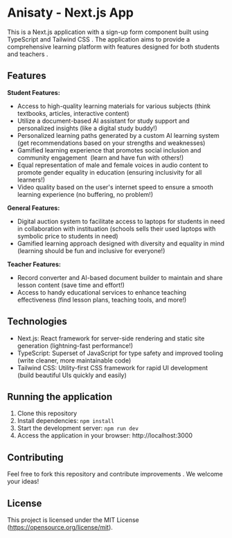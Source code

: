 # Anisaty - Next.js App 

This is a Next.js application with a sign-up form component built using TypeScript and Tailwind CSS . The application aims to provide a comprehensive learning platform with features designed for both students and teachers ‍.

## Features 

**Student Features:**

* Access to high-quality learning materials for various subjects  (think textbooks, articles, interactive content)
* Utilize a document-based AI assistant for study support and personalized insights  (like a digital study buddy!)
* Personalized learning paths generated by a custom AI learning system  (get recommendations based on your strengths and weaknesses)
* Gamified learning experience that promotes social inclusion and community engagement ️ (learn and have fun with others!)
* Equal representation of male and female voices in audio content to promote gender equality in education (ensuring inclusivity for all learners!)
* Video quality based on the user's internet speed to ensure a smooth learning experience  (no buffering, no problem!) 

**General Features:**

* Digital auction system to facilitate access to laptops for students in need in collaboration with instituation  (schools sells their used laptops with symbolic price to students in need)
* Gamified learning approach designed with diversity and equality in mind   (learning should be fun and inclusive for everyone!)

**Teacher Features:**

* Record converter and AI-based document builder to maintain and share lesson content (save time and effort!)
* Access to handy educational services to enhance teaching effectiveness  (find lesson plans, teaching tools, and more!)

## Technologies

- Next.js: React framework for server-side rendering and static site generation (lightning-fast performance!)
- TypeScript: Superset of JavaScript for type safety and improved tooling (write cleaner, more maintainable code)
- Tailwind CSS: Utility-first CSS framework for rapid UI development (build beautiful UIs quickly and easily)

## Running the application

1. Clone this repository 
2. Install dependencies: `npm install` 
3. Start the development server: `npm run dev` ️
4. Access the application in your browser: http://localhost:3000 

## Contributing

Feel free to fork this repository and contribute improvements . We welcome your ideas!

## License

This project is licensed under the MIT License (https://opensource.org/license/mit).
